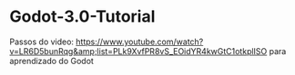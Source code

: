 # Godot-3.0-Tutorial
Passos do video: https://www.youtube.com/watch?v=LR6D5bunRqg&amp;list=PLk9XvfPR8vS_EOidYR4kwGtC1otkplISO para aprendizado do Godot
